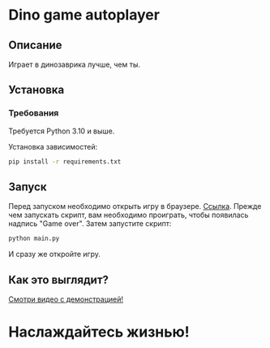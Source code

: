 # Dino game autoplayer

## Описание
Играет в динозаврика лучше, чем ты.

## Установка

### Требования

Требуется Python 3.10 и выше.

Установка зависимостей:
```bash
pip install -r requirements.txt
```

## Запуск

Перед запуском необходимо открыть игру в браузере. [Ссылка](https://chromedino.com/).
Прежде чем запускать скрипт, вам необходимо проиграть, чтобы появилась надпись "Game over". 
Затем запустите скрипт:
```bash
python main.py
```
И сразу же откройте игру.

## Как это выглядит?
[Смотри видео с демонстрацией!](https://youtu.be/3opnrsDACnU)

# Наслаждайтесь жизнью!